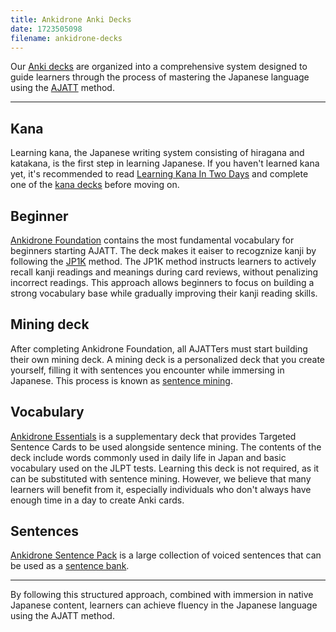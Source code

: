 ```yaml
---
title: Ankidrone Anki Decks
date: 1723505098
filename: ankidrone-decks
---
```


Our [Anki decks](tag_decks.html) are organized into a comprehensive system
designed to guide learners through the process of mastering the Japanese language
using the [AJATT](whats-ajatt.html) method.

****

## Kana

Learning kana,
the Japanese writing system consisting of hiragana and katakana,
is the first step in learning Japanese.
If you haven't learned kana yet,
it's recommended to
read [Learning Kana In Two Days](learning-kana-in-two-days.html)
and complete one of the [kana decks](kana-anki-decks.html) before moving on.

## Beginner

[Ankidrone Foundation](jp1k-anki-deck.html)
contains the most fundamental vocabulary for beginners starting AJATT.
The deck makes it eaiser to recogznize kanji
by following the [JP1K](learning-kanji.html#jp1k-method) method.
The JP1K method instructs learners to actively recall kanji readings and meanings during card reviews,
without penalizing incorrect readings.
This approach allows beginners to focus on building a strong vocabulary base
while gradually improving their kanji reading skills.

## Mining deck

After completing Ankidrone Foundation,
all AJATTers must start building their own mining deck.
A mining deck is a personalized deck that you create yourself,
filling it with sentences you encounter while immersing in Japanese.
This process is known as [sentence mining](sentence-mining.html).

## Vocabulary

[Ankidrone Essentials](ankidrone-essentials.html)
is a supplementary deck that provides Targeted Sentence Cards
to be used alongside sentence mining.
The contents of the deck include words commonly used in daily life in Japan
and basic vocabulary used on the JLPT tests.
Learning this deck is not required,
as it can be substituted with sentence mining.
However,
we believe that many learners will benefit from it,
especially individuals who don't always have enough time in a day to create Anki cards.

## Sentences

[Ankidrone Sentence Pack](ankidrone-sentence-pack.html)
is a large collection of voiced sentences
that can be used as a [sentence bank](cross-profile-search-and-import.html).

****

By following this structured approach,
combined with immersion in native Japanese content,
learners can achieve fluency in the Japanese language
using the AJATT method.
